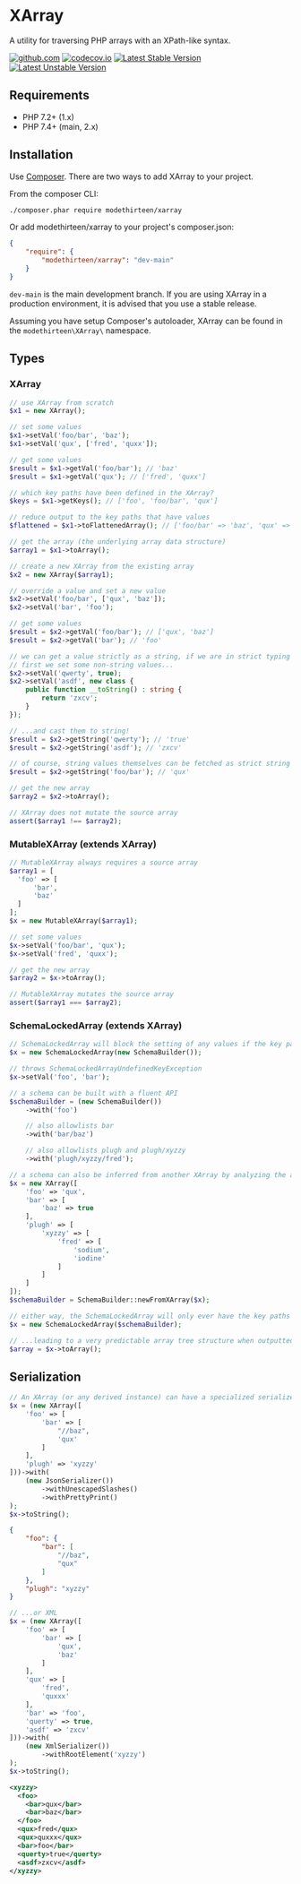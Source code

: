 # XArray

A utility for traversing PHP arrays with an XPath-like syntax.

[![github.com](https://github.com/modethirteen/XArray/workflows/build/badge.svg)](https://github.com/modethirteen/XArray/actions?query=workflow%3Abuild)
[![codecov.io](https://codecov.io/github/modethirteen/XArray/coverage.svg?branch=main)](https://codecov.io/github/modethirteen/XArray?branch=main)
[![Latest Stable Version](https://poser.pugx.org/modethirteen/xarray/version.svg)](https://packagist.org/packages/modethirteen/xarray)
[![Latest Unstable Version](https://poser.pugx.org/modethirteen/xarray/v/unstable)](https://packagist.org/packages/modethirteen/xarray)

## Requirements

* PHP 7.2+ (1.x)
* PHP 7.4+ (main, 2.x)

## Installation

Use [Composer](https://getcomposer.org/). There are two ways to add XArray to your project.

From the composer CLI:

```sh
./composer.phar require modethirteen/xarray
```

Or add modethirteen/xarray to your project's composer.json:

```json
{
    "require": {
        "modethirteen/xarray": "dev-main"
    }
}
```

`dev-main` is the main development branch. If you are using XArray in a production environment, it is advised that you use a stable release.

Assuming you have setup Composer's autoloader, XArray can be found in the `modethirteen\XArray\` namespace.

## Types

### XArray

```php
// use XArray from scratch
$x1 = new XArray();

// set some values
$x1->setVal('foo/bar', 'baz');
$x1->setVal('qux', ['fred', 'quxx']);

// get some values
$result = $x1->getVal('foo/bar'); // 'baz'
$result = $x1->getVal('qux'); // ['fred', 'quxx']

// which key paths have been defined in the XArray?
$keys = $x1->getKeys(); // ['foo', 'foo/bar', 'qux']

// reduce output to the key paths that have values
$flattened = $x1->toFlattenedArray(); // ['foo/bar' => 'baz', 'qux' => ['fred', 'quxx']]

// get the array (the underlying array data structure)
$array1 = $x1->toArray();

// create a new XArray from the existing array
$x2 = new XArray($array1);

// override a value and set a new value
$x2->setVal('foo/bar', ['qux', 'baz']);
$x2->setVal('bar', 'foo');

// get some values
$result = $x2->getVal('foo/bar'); // ['qux', 'baz']
$result = $x2->getVal('bar'); // 'foo'

// we can get a value strictly as a string, if we are in strict typing mode!
// first we set some non-string values...
$x2->setVal('qwerty', true);
$x2->setVal('asdf', new class {
    public function __toString() : string {
        return 'zxcv';
    }
});

// ...and cast them to string!
$result = $x2->getString('qwerty'); // 'true'
$result = $x2->getString('asdf'); // 'zxcv'

// of course, string values themselves can be fetched as strict string types
$result = $x2->getString('foo/bar'); // 'qux'

// get the new array
$array2 = $x2->toArray();

// XArray does not mutate the source array
assert($array1 !== $array2);
```

### MutableXArray (extends XArray)

```php
// MutableXArray always requires a source array
$array1 = [
  'foo' => [
      'bar',
      'baz'
  ]
];
$x = new MutableXArray($array1);

// set some values
$x->setVal('foo/bar', 'qux');
$x->setVal('fred', 'quxx');

// get the new array
$array2 = $x->toArray();

// MutableXArray mutates the source array
assert($array1 === $array2);
```

### SchemaLockedArray (extends XArray)

```php
// SchemaLockedArray will block the setting of any values if the key path is not allowlisted in a schema
$x = new SchemaLockedArray(new SchemaBuilder());

// throws SchemaLockedArrayUndefinedKeyException
$x->setVal('foo', 'bar');

// a schema can be built with a fluent API
$schemaBuilder = (new SchemaBuilder())
    ->with('foo')

    // also allowlists bar
    ->with('bar/baz')

    // also allowlists plugh and plugh/xyzzy
    ->with('plugh/xyzzy/fred');

// a schema can also be inferred from another XArray by analyzing the array's defined key paths
$x = new XArray([
    'foo' => 'qux',
    'bar' => [
        'baz' => true
    ],
    'plugh' => [
        'xyzzy' => [
            'fred' => [
                'sodium',
                'iodine'
            ]
        ]
    ]
]);
$schemaBuilder = SchemaBuilder::newFromXArray($x);

// either way, the SchemaLockedArray will only ever have the key paths that are defined in the schema
$x = new SchemaLockedArray($schemaBuilder);

// ...leading to a very predictable array tree structure when outputted
$array = $x->toArray();
```

## Serialization

```php
// An XArray (or any derived instance) can have a specialized serializer attached when writing the array into a textual representation is necessary, such as JSON...
$x = (new XArray([
    'foo' => [
        'bar' => [
            "//baz",
            'qux'
        ]
    ],
    'plugh' => 'xyzzy'
]))->with(
    (new JsonSerializer())
        ->withUnescapedSlashes()
        ->withPrettyPrint()
);
$x->toString();
```

```json
{
    "foo": {
        "bar": [
            "//baz",
            "qux"
        ]
    },
    "plugh": "xyzzy"
}
```

```php
// ...or XML
$x = (new XArray([
    'foo' => [
        'bar' => [
            'qux',
            'baz'
        ]
    ],
    'qux' => [
        'fred',
        'quxxx'
    ],
    'bar' => 'foo',
    'querty' => true,
    'asdf' => 'zxcv'
]))->with(
    (new XmlSerializer())
        ->withRootElement('xyzzy')
);
$x->toString();
```

```xml
<xyzzy>
  <foo>
    <bar>qux</bar>
    <bar>baz</bar>
  </foo>
  <qux>fred</qux>
  <qux>quxxx</qux>
  <bar>foo</bar>
  <querty>true</querty>
  <asdf>zxcv</asdf>
</xyzzy>
```
